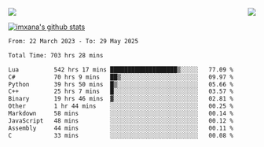 <p>
  <a href="https://count.getloli.com/"><img src="https://count.getloli.com/get/@xana.readme?theme=moebooru-h"></a>
  <img src="https://weather-icon.journeyad.repl.co/@hangzhou?v=1" align="right">
</p>


<a href="https://github.com/imxana"><img align="center" src="https://github-readme-stats.vercel.app/api?username=imxana&show_icons=true&include_all_commits=true&hide_border=tru&custom_title=imxana%27s%20Github%20Stats" alt="imxana's github stats" /></a> 

<!--START_SECTION:waka-->

```txt
From: 22 March 2023 - To: 29 May 2025

Total Time: 703 hrs 28 mins

Lua          542 hrs 17 mins ███████████████████▒░░░░░   77.09 %
C#           70 hrs 9 mins   ██▒░░░░░░░░░░░░░░░░░░░░░░   09.97 %
Python       39 hrs 50 mins  █▒░░░░░░░░░░░░░░░░░░░░░░░   05.66 %
C++          25 hrs 7 mins   █░░░░░░░░░░░░░░░░░░░░░░░░   03.57 %
Binary       19 hrs 46 mins  ▓░░░░░░░░░░░░░░░░░░░░░░░░   02.81 %
Other        1 hr 44 mins    ░░░░░░░░░░░░░░░░░░░░░░░░░   00.25 %
Markdown     58 mins         ░░░░░░░░░░░░░░░░░░░░░░░░░   00.14 %
JavaScript   48 mins         ░░░░░░░░░░░░░░░░░░░░░░░░░   00.12 %
Assembly     44 mins         ░░░░░░░░░░░░░░░░░░░░░░░░░   00.11 %
C            33 mins         ░░░░░░░░░░░░░░░░░░░░░░░░░   00.08 %
```

<!--END_SECTION:waka-->
